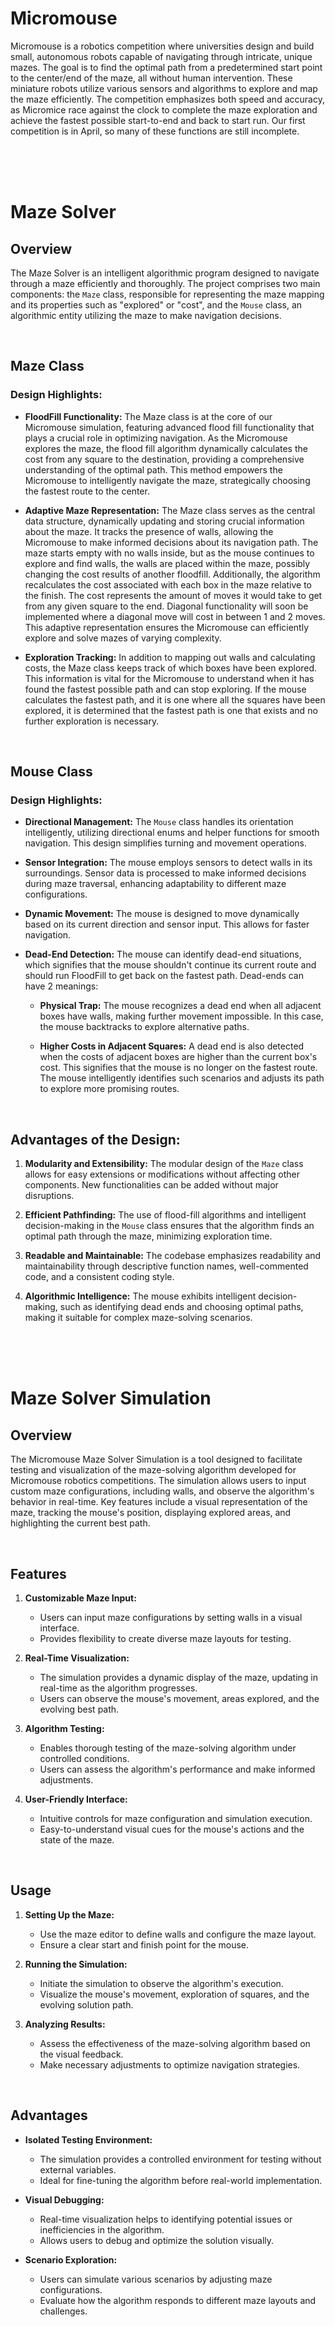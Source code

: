 # Micromouse

Micromouse is a robotics competition where universities design and build small, autonomous robots capable of navigating through intricate, unique mazes. The goal is to find the optimal path from a predetermined start point to the center/end of the maze, all without human intervention. These miniature robots utilize various sensors and algorithms to explore and map the maze efficiently. The competition emphasizes both speed and accuracy, as Micromice race against the clock to complete the maze exploration and achieve the fastest possible start-to-end and back to start run. Our first competition is in April, so many of these functions are still incomplete. 

<br><br><br>

# Maze Solver

## Overview

The Maze Solver is an intelligent algorithmic program designed to navigate through a maze efficiently and thoroughly. The project comprises two main components: the `Maze` class, responsible for representing the maze mapping and its properties such as "explored" or "cost", and the `Mouse` class, an algorithmic entity utilizing the maze to make navigation decisions.

<br>

## Maze Class

### Design Highlights:

- **FloodFill Functionality:** The Maze class is at the core of our Micromouse simulation, featuring advanced flood fill functionality that plays a crucial role in optimizing navigation. As the Micromouse explores the maze, the flood fill algorithm dynamically calculates the cost from any square to the destination, providing a comprehensive understanding of the optimal path. This method empowers the Micromouse to intelligently navigate the maze, strategically choosing the fastest route to the center.


- **Adaptive Maze Representation:** The Maze class serves as the central data structure, dynamically updating and storing crucial information about the maze. It tracks the presence of walls, allowing the Micromouse to make informed decisions about its navigation path. The maze starts empty with no walls inside, but as the mouse continues to explore and find walls, the walls are placed within the maze, possibly changing the cost results of another floodfill. Additionally, the algorithm recalculates the cost associated with each box in the maze relative to the finish. The cost represents the amount of moves it would take to get from any given square to the end. Diagonal functionality will soon be implemented where a diagonal move will cost in between 1 and 2 moves. This adaptive representation ensures the Micromouse can efficiently explore and solve mazes of varying complexity.


- **Exploration Tracking:** In addition to mapping out walls and calculating costs, the Maze class keeps track of which boxes have been explored. This information is vital for the Micromouse to understand when it has found the fastest possible path and can stop exploring. If the mouse calculates the fastest path, and it is one where all the squares have been explored, it is determined that the fastest path is one that exists and no further exploration is necessary.

<br>

## Mouse Class

### Design Highlights:

- **Directional Management:** The `Mouse` class handles its orientation intelligently, utilizing directional enums and helper functions for smooth navigation. This design simplifies turning and movement operations.

- **Sensor Integration:** The mouse employs sensors to detect walls in its surroundings. Sensor data is processed to make informed decisions during maze traversal, enhancing adaptability to different maze configurations.

- **Dynamic Movement:** The mouse is designed to move dynamically based on its current direction and sensor input. This allows for faster navigation.

- **Dead-End Detection:** The mouse can identify dead-end situations, which signifies that the mouse shouldn't continue its current route and should run FloodFill to get back on the fastest path. Dead-ends can have 2 meanings:

  - **Physical Trap:** The mouse recognizes a dead end when all adjacent boxes have walls, making further movement impossible. In this case, the mouse backtracks to explore alternative paths.

  - **Higher Costs in Adjacent Squares:** A dead end is also detected when the costs of adjacent boxes are higher than the current box's cost. This signifies that the mouse is no longer on the fastest route. The mouse intelligently identifies such scenarios and adjusts its path to explore more promising routes.

<br>

## Advantages of the Design:

1. **Modularity and Extensibility:** The modular design of the `Maze` class allows for easy extensions or modifications without affecting other components. New functionalities can be added without major disruptions.

2. **Efficient Pathfinding:** The use of flood-fill algorithms and intelligent decision-making in the `Mouse` class ensures that the algorithm finds an optimal path through the maze, minimizing exploration time.

3. **Readable and Maintainable:** The codebase emphasizes readability and maintainability through descriptive function names, well-commented code, and a consistent coding style.

4. **Algorithmic Intelligence:** The mouse exhibits intelligent decision-making, such as identifying dead ends and choosing optimal paths, making it suitable for complex maze-solving scenarios.



<br><br><br>

# Maze Solver Simulation

## Overview

The Micromouse Maze Solver Simulation is a tool designed to facilitate testing and visualization of the maze-solving algorithm developed for Micromouse robotics competitions. The simulation allows users to input custom maze configurations, including walls, and observe the algorithm's behavior in real-time. Key features include a visual representation of the maze, tracking the mouse's position, displaying explored areas, and highlighting the current best path.

<br>

## Features

1. **Customizable Maze Input:**
   - Users can input maze configurations by setting walls in a visual interface.
   - Provides flexibility to create diverse maze layouts for testing.

2. **Real-Time Visualization:**
   - The simulation provides a dynamic display of the maze, updating in real-time as the algorithm progresses.
   - Users can observe the mouse's movement, areas explored, and the evolving best path.

3. **Algorithm Testing:**
   - Enables thorough testing of the maze-solving algorithm under controlled conditions.
   - Users can assess the algorithm's performance and make informed adjustments.

4. **User-Friendly Interface:**
   - Intuitive controls for maze configuration and simulation execution.
   - Easy-to-understand visual cues for the mouse's actions and the state of the maze.

<br>

## Usage

1. **Setting Up the Maze:**
   - Use the maze editor to define walls and configure the maze layout.
   - Ensure a clear start and finish point for the mouse.

2. **Running the Simulation:**
   - Initiate the simulation to observe the algorithm's execution.
   - Visualize the mouse's movement, exploration of squares, and the evolving solution path.

3. **Analyzing Results:**
   - Assess the effectiveness of the maze-solving algorithm based on the visual feedback.
   - Make necessary adjustments to optimize navigation strategies.

<br>

## Advantages

- **Isolated Testing Environment:**
  - The simulation provides a controlled environment for testing without external variables.
  - Ideal for fine-tuning the algorithm before real-world implementation.

- **Visual Debugging:**
  - Real-time visualization helps to identifying potential issues or inefficiencies in the algorithm.
  - Allows users to debug and optimize the solution visually.

- **Scenario Exploration:**
  - Users can simulate various scenarios by adjusting maze configurations.
  - Evaluate how the algorithm responds to different maze layouts and challenges.
